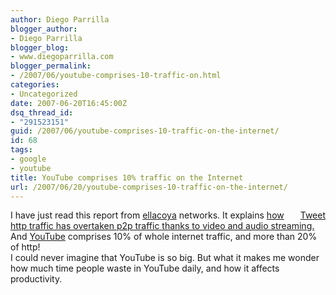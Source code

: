 ```yaml
---
author: Diego Parrilla
blogger_author:
- Diego Parrilla
blogger_blog:
- www.diegoparrilla.com
blogger_permalink:
- /2007/06/youtube-comprises-10-traffic-on.html
categories:
- Uncategorized
date: 2007-06-20T16:45:00Z
dsq_thread_id:
- "291523151"
guid: /2007/06/youtube-comprises-10-traffic-on-the-internet/
id: 68
tags:
- google
- youtube
title: YouTube comprises 10% traffic on the Internet
url: /2007/06/20/youtube-comprises-10-traffic-on-the-internet/
---
```


<div style="float: right; margin-left: 10px;">
  <a href="https://twitter.com/share" class="twitter-share-button" data-via="nubeblog" data-hashtags="google,youtube" data-count="vertical" data-url="/2007/06/20/youtube-comprises-10-traffic-on-the-internet/">Tweet</a>
</div>

I have just read this report from [ellacoya](http://www.ellacoya.com/) networks. It explains [how http traffic has overtaken p2p traffic thanks to video and audio streaming.](http://www.ellacoya.com/news/pdf/2007/NXTcommEllacoyaMediaAlert.pdf) And [YouTube](http://www.youtube.com/) comprises 10% of whole internet traffic, and more than 20% of http!  
I could never imagine that YouTube is so big. But what it makes me wonder how much time people waste in YouTube daily, and how it affects productivity.
